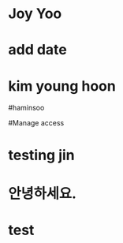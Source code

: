 # Joy Yoo

# add date

# kim young hoon

#haminsoo

#Manage access

# testing jin

# 안녕하세요.

# test
